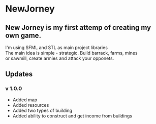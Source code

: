 # NewJorney

## New Jorney is my first attemp of creating  my own game.  
I'm using SFML and STL as main project libraries  
The main idea is simple - strategic. Build barrack, farms, mines  
or sawmill, create armies and attack your opponets.

## Updates  
### v 1.0.0
- Added map
- Added resources
- Added two types of building
- Added ability to construct and get income from buildings  